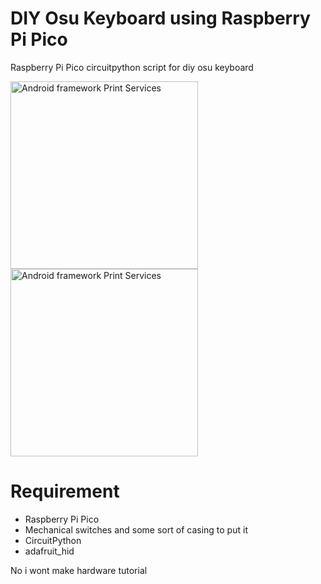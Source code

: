 # DIY Osu Keyboard using Raspberry Pi Pico

Raspberry Pi Pico circuitpython script for diy osu keyboard

<img alt="Android framework Print Services" src="https://user-images.githubusercontent.com/62429947/116680087-dae15880-a9dd-11eb-88ad-9223fbf3319a.png" width="300" />   <img alt="Android framework Print Services" src="https://user-images.githubusercontent.com/62429947/116680305-14b25f00-a9de-11eb-8e33-14010e126844.jpeg" width="300" />

# Requirement
* Raspberry Pi Pico
* Mechanical switches and some sort of casing to put it
* CircuitPython
* adafruit_hid

No i wont make hardware tutorial
